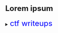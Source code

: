 # <font size="5">Lorem ipsum</font>

<details>
<summary><font size="5" color="blue">ctf writeups</font></summary>

<font size="4">
Lorem ipsum dolor sit amet.
</font>

</details>
